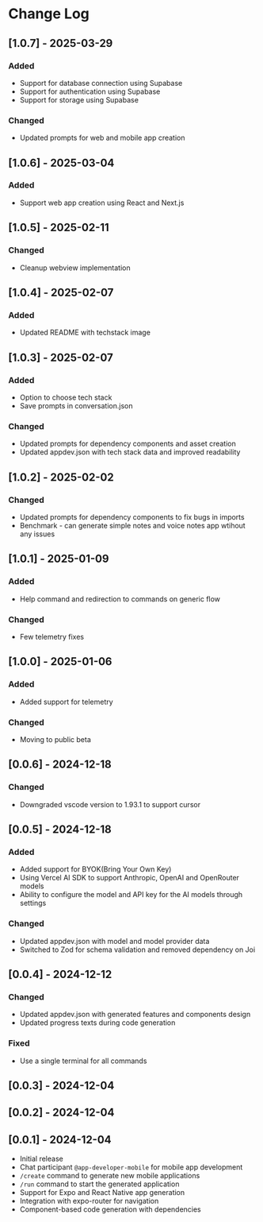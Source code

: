 # Change Log

## [1.0.7] - 2025-03-29

### Added

- Support for database connection using Supabase
- Support for authentication using Supabase
- Support for storage using Supabase

### Changed

- Updated prompts for web and mobile app creation

## [1.0.6] - 2025-03-04

### Added

- Support web app creation using React and Next.js

## [1.0.5] - 2025-02-11

### Changed

- Cleanup webview implementation

## [1.0.4] - 2025-02-07

### Added

- Updated README with techstack image

## [1.0.3] - 2025-02-07

### Added

- Option to choose tech stack
- Save prompts in conversation.json

### Changed

- Updated prompts for dependency components and asset creation
- Updated appdev.json with tech stack data and improved readability

## [1.0.2] - 2025-02-02

### Changed

- Updated prompts for dependency components to fix bugs in imports
- Benchmark - can generate simple notes and voice notes app wtihout any issues

## [1.0.1] - 2025-01-09

### Added

- Help command and redirection to commands on generic flow

### Changed

- Few telemetry fixes

## [1.0.0] - 2025-01-06

### Added

- Added support for telemetry

### Changed

- Moving to public beta

## [0.0.6] - 2024-12-18

### Changed

- Downgraded vscode version to 1.93.1 to support cursor

## [0.0.5] - 2024-12-18

### Added

- Added support for BYOK(Bring Your Own Key)
- Using Vercel AI SDK to support Anthropic, OpenAI and OpenRouter models
- Ability to configure the model and API key for the AI models through settings

### Changed

- Updated appdev.json with model and model provider data
- Switched to Zod for schema validation and removed dependency on Joi

## [0.0.4] - 2024-12-12

### Changed

- Updated appdev.json with generated features and components design
- Updated progress texts during code generation

### Fixed

- Use a single terminal for all commands

## [0.0.3] - 2024-12-04

## [0.0.2] - 2024-12-04

## [0.0.1] - 2024-12-04

- Initial release
- Chat participant `@app-developer-mobile` for mobile app development
- `/create` command to generate new mobile applications
- `/run` command to start the generated application
- Support for Expo and React Native app generation
- Integration with expo-router for navigation
- Component-based code generation with dependencies
